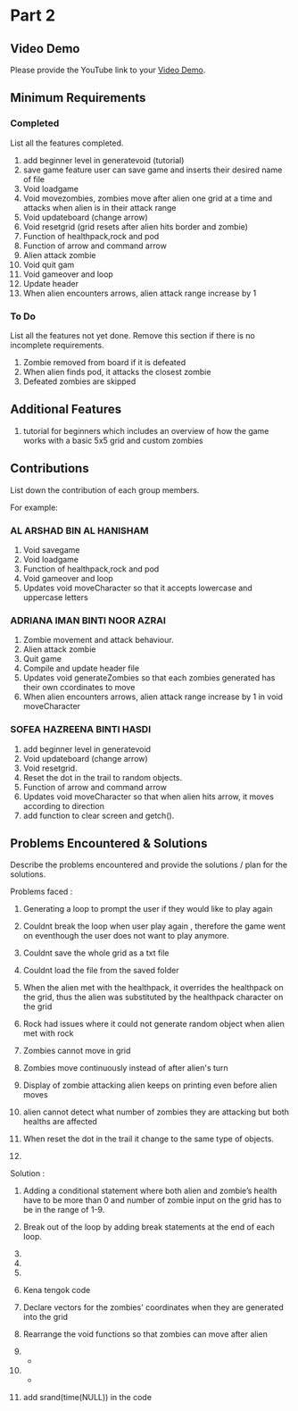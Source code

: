 # Part 2

## Video Demo

Please provide the YouTube link to your [Video Demo](https://youtube.com).

## Minimum Requirements

### Completed

List all the features completed.

1. add beginner level in generatevoid (tutorial)
2. save game feature user can save game and inserts their desired name of file
3. Void loadgame
4. Void movezombies, zombies move after alien one grid at a time and attacks when alien is in their attack range
5. Void updateboard (change arrow)
6. Void resetgrid (grid resets after alien hits border and zombie)
7. Function of healthpack,rock and pod
8. Function of arrow and command arrow
9. Alien attack zombie
10. Void quit gam
11. Void gameover and loop
12. Update header
13. When alien encounters arrows, alien attack range increase by 1


### To Do

List all the features not yet done. Remove this section if there is no incomplete requirements.

1. Zombie removed from board if it is defeated
2. When alien finds pod, it attacks the closest zombie
3. Defeated zombies are skipped

## Additional Features

1. tutorial for beginners which includes an overview of how the game works with a basic 5x5 grid and custom zombies

## Contributions

List down the contribution of each group members.

For example:

### AL ARSHAD BIN AL HANISHAM

1. Void savegame
2. Void loadgame
3. Function of healthpack,rock and pod
4. Void gameover and loop
5. Updates void moveCharacter so that it accepts lowercase and uppercase letters

### ADRIANA IMAN BINTI NOOR AZRAI

1. Zombie movement and attack behaviour.
2. Alien attack zombie
3. Quit game
4. Compile and update header file
5. Updates void generateZombies so that each zombies generated has their own ccordinates to move
6. When alien encounters arrows, alien attack range increase by 1 in void moveCharacter

### SOFEA HAZREENA BINTI HASDI

1. add beginner level in generatevoid
2. Void updateboard (change arrow)
3. Void resetgrid. 
4. Reset the dot in the trail to random objects.
5. Function of arrow and command arrow
6. Updates void moveCharacter so that when alien hits arrow, it moves according to direction
7. add function to clear screen and getch().


## Problems Encountered & Solutions

Describe the problems encountered and provide the solutions / plan for the solutions.

Problems faced : 

1. Generating a loop to prompt the user if they would like to play again

2. Couldnt break the loop when user play again , therefore the game went on eventhough the user does not want to play anymore. 

3. Couldnt save the whole grid as a txt file

4. Couldnt load the file from the saved folder

5. When the alien met with the healthpack, it overrides the healthpack on the grid, thus the alien was substituted by the healthpack character on the grid

6. Rock had issues where it could not generate random object when alien met with rock

7. Zombies cannot move in grid

8. Zombies move continuously instead of after alien's turn 

9. Display of zombie attacking alien keeps on printing even before alien moves

10. alien cannot detect what number of zombies they are attacking but both healths are affected

11. When reset the dot in the trail it change to the same type of objects.

12. 

Solution : 

1. Adding a conditional statement where both alien and zombie’s health have to be more than 0 and number of zombie input on the grid has to be in the range of 1-9. 

2. Break out of the loop by adding break statements at the end of each loop.

3. 

4. 

5. 

6. Kena tengok code

7. Declare vectors for the zombies' coordinates when they are generated into the grid 

8. Rearrange the void functions so that zombies can move after alien

9. -

10. - 

11. add srand(time(NULL)) in the code
